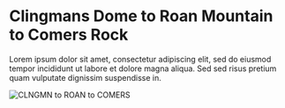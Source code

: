 # Clingmans Dome to Roan Mountain to Comers Rock

Lorem ipsum dolor sit amet, consectetur adipiscing elit, sed do eiusmod  tempor incididunt ut labore et dolore magna aliqua. Sed sed risus  pretium quam vulputate dignissim suspendisse in.

![CLNGMN to ROAN to COMERS](../_static/range-circles/CLNGMN-ROAN-COMERS-xX.png)